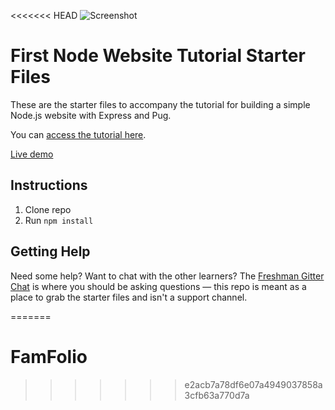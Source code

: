 <<<<<<< HEAD
![Screenshot](https://res.cloudinary.com/turnup/image/upload/v1526512881/homepage-cards.png)

# First Node Website Tutorial Starter Files

These are the starter files to accompany the tutorial for building a simple Node.js website with Express and Pug.

You can [access the tutorial here](https://freshman.tech/learn-node).

[Live demo](https://freshman-node.herokuapp.com/)

## Instructions
1. Clone repo
2. Run `npm install`

## Getting Help

Need some help? Want to chat with the other learners? The [Freshman Gitter Chat](https://gitter.im/FreshmanHQ/freshman) is where you should be asking questions — this repo is meant as a place to grab the starter files and isn't a support channel.


=======
# FamFolio
>>>>>>> e2acb7a78df6e07a4949037858a3cfb63a770d7a
